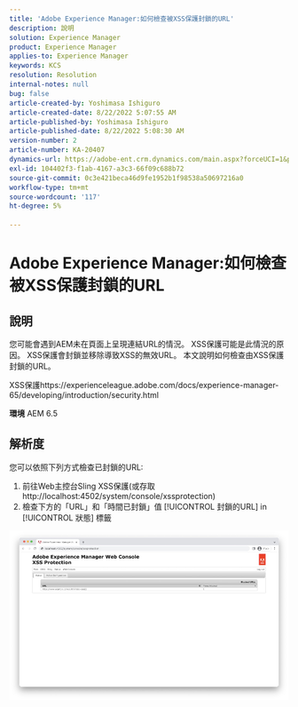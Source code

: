 ```yaml
---
title: 'Adobe Experience Manager:如何檢查被XSS保護封鎖的URL'
description: 說明
solution: Experience Manager
product: Experience Manager
applies-to: Experience Manager
keywords: KCS
resolution: Resolution
internal-notes: null
bug: false
article-created-by: Yoshimasa Ishiguro
article-created-date: 8/22/2022 5:07:55 AM
article-published-by: Yoshimasa Ishiguro
article-published-date: 8/22/2022 5:08:30 AM
version-number: 2
article-number: KA-20407
dynamics-url: https://adobe-ent.crm.dynamics.com/main.aspx?forceUCI=1&pagetype=entityrecord&etn=knowledgearticle&id=c3e6e460-d821-ed11-b83e-0022480866ad
exl-id: 104402f3-f1ab-4167-a3c3-66f09c688b72
source-git-commit: 0c3e421beca46d9fe1952b1f98538a50697216a0
workflow-type: tm+mt
source-wordcount: '117'
ht-degree: 5%

---
```


# Adobe Experience Manager:如何檢查被XSS保護封鎖的URL

## 說明


您可能會遇到AEM未在頁面上呈現連結URL的情況。 XSS保護可能是此情況的原因。 XSS保護會封鎖並移除導致XSS的無效URL。
本文說明如何檢查由XSS保護封鎖的URL。

XSS保護https://experienceleague.adobe.com/docs/experience-manager-65/developing/introduction/security.html

<b>環境</b>
AEM 6.5


## 解析度


您可以依照下列方式檢查已封鎖的URL:
1. 前往Web主控台Sling XSS保護(或存取http://localhost:4502/system/console/xssprotection)
2. 檢查下方的「URL」和「時間已封鎖」值 [!UICONTROL 封鎖的URL] in [!UICONTROL 狀態] 標籤

![](assets/c1d7a6cc-d521-ed11-b83e-0022480866ad.png)
